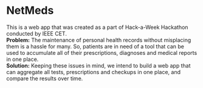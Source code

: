 # NetMeds
This is a web app that was created as a part of Hack-a-Week Hackathon conducted by IEEE CET.
<br>
**Problem:**
The maintenance of personal health records without misplacing them is a hassle for many. So, patients are in need of a tool that can be used to accumulate all of their prescriptions, diagnoses and medical reports in one place.
<br>
**Solution:**
Keeping these issues in mind, we intend to build a web app that can aggregate all tests, prescriptions and checkups in one place, and compare the results over time.

